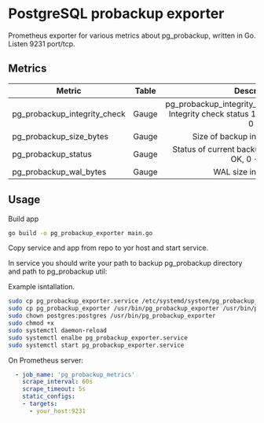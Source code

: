 # PostgreSQL probackup exporter

Prometheus exporter for various metrics about pg_probackup, written in Go. Listen 9231 port/tcp.

## Metrics 

| Metric                            | Table    | Description                                                           |
| --------------------------------- |:--------:| ---------------------------------------------------------------------:|
| pg_probackup_integrity_check      | Gauge    | pg_probackup_integrity_check Integrity check status 1 - OK, 0 - FAIL  |
| pg_probackup_size_bytes           | Gauge    | Size of backup in bytes                                               |
| pg_probackup_status               | Gauge    | Status of current backup 1 - OK, 0 - FAIL.                            |
| pg_probackup_wal_bytes            | Gauge    | WAL size in bytes                                                     |

## Usage

Build app

```bash
go build -o pg_probackup_exporter main.go
```

Copy service and app from repo to yor host and start service.

In service you should write your path to backup pg_probackup directory and path to pg_probackup util:

Example isntallation.

```bash
sudo cp pg_probackup_exporter.service /etc/systemd/system/pg_probackup_exporter.service
sudo cp pg_probackup_exporter /usr/bin/pg_probackup_exporter /usr/bin/pg_probackup_exporter
sudo chown postgres:postgres /usr/bin/pg_probackup_exporter
sudo chmod +x 
sudo systemctl daemon-reload
sudo systemctl enalbe pg_probackup_exporter.service
sudo systemctl start pg_probackup_exporter.service
```

On Prometheus server:
```yaml
  - job_name: 'pg_probackup_metrics'
    scrape_interval: 60s
    scrape_timeout: 5s
    static_configs:
    - targets:
      - your_host:9231
```
